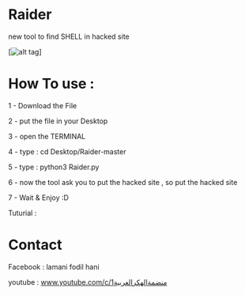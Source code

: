 # Raider
new tool to find SHELL in hacked site

[![alt tag](http://nikolaskama.me/content/images/2016/07/mr-robot-1.gif)]


# How To use :
1 -  Download the File 

2 -  put the file in your Desktop

3 - open the TERMINAL

4 -  type : cd Desktop/Raider-master

5 -  type : python3 Raider.py

6 - now the tool ask you to put the hacked site , so put the hacked site

7 -  Wait & Enjoy :D

Tuturial  : 

# Contact
Facebook : lamani fodil hani 

youtube : www.youtube.com/c/منضمةالهكرالعربية1
